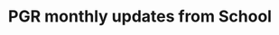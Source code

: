 ---
title: PGR monthly updates from School
summary: 
tags:
- PGR Documents
date: 

authors:
  - lenka
# Optional external URL for project (replaces project detail page).
external_link: "https://www.bris.ac.uk/where-is-my/find/free-room/table?_ga=2.16953209.1387906137.1632904056-1397940601.1601127812"

image:
  caption: 
  focal_point: Smart

links:

url_code: ""
url_pdf: ""
url_slides: ""
url_video: ""

# Slides (optional).
#   Associate this project with Markdown slides.
#   Simply enter your slide deck's filename without extension.
#   E.g. `slides = "example-slides"` references `content/slides/example-slides.md`.
#   Otherwise, set `slides = ""`.
slides: 
---